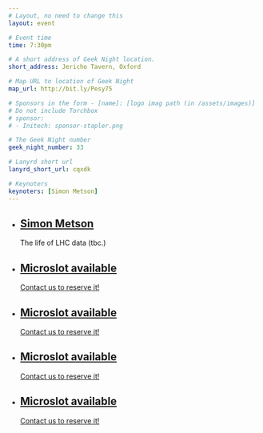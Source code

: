 ```yaml
---
# Layout, no need to change this
layout: event

# Event time
time: 7:30pm

# A short address of Geek Night location. 
short_address: Jericho Tavern, Oxford

# Map URL to location of Geek Night
map_url: http://bit.ly/Pesy75

# Sponsors in the form - [name]: [logo imag path (in /assets/images)]
# Do not include Torchbox
# sponsor:
# - Initech: sponsor-stapler.png

# The Geek Night number
geek_night_number: 33

# Lanyrd short url
lanyrd_short_url: cqxdk

# Keynoters
keynoters: [Simon Metson]
---
```


<ul class="keynotes">
    <li itemprop="performer" itemscope="itemscope" itemtype="http://schema.org/Person">
        <a href="http://drsm79.github.io/" ><h2 itemprop="name">Simon Metson</h2></a>
        <p>The life of LHC data (tbc.)</p>
    </li>
</ul>

<ul class="microslots">
    <li itemprop="performer" itemscope="itemscope" itemtype="http://schema.org/Person">
        <h2 itemprop="name"><a href="http://bit.ly/ogn-microslot" >Microslot available</a></h2>
        <p><a href="http://bit.ly/ogn-microslot" >Contact us to reserve it!</a></p>
    </li>
    <li itemprop="performer" itemscope="itemscope" itemtype="http://schema.org/Person">
        <h2 itemprop="name"><a href="http://bit.ly/ogn-microslot" >Microslot available</a></h2>
        <p><a href="http://bit.ly/ogn-microslot" >Contact us to reserve it!</a></p>
    </li>
    <li itemprop="performer" itemscope="itemscope" itemtype="http://schema.org/Person">
        <h2 itemprop="name"><a href="http://bit.ly/ogn-microslot" >Microslot available</a></h2>
        <p><a href="http://bit.ly/ogn-microslot" >Contact us to reserve it!</a></p>
    </li>
    <li itemprop="performer" itemscope="itemscope" itemtype="http://schema.org/Person">
        <h2 itemprop="name"><a href="http://bit.ly/ogn-microslot" >Microslot available</a></h2>
        <p><a href="http://bit.ly/ogn-microslot" >Contact us to reserve it!</a></p>
    </li>
</ul>


